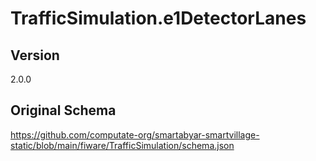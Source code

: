 # TrafficSimulation.e1DetectorLanes

## Version
2.0.0

## Original Schema
https://github.com/computate-org/smartabyar-smartvillage-static/blob/main/fiware/TrafficSimulation/schema.json
